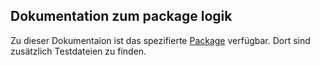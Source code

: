 ## Dokumentation zum package logik

Zu dieser Dokumentaion ist das spezifierte [Package](https://github.com/ProPra16/programmierpraktikum-abschlussprojekt-the-avaders/tree/master/src/main/java/de/hhu/propra16/avaders/logik) verfügbar. Dort sind zusätzlich Testdateien zu finden.
